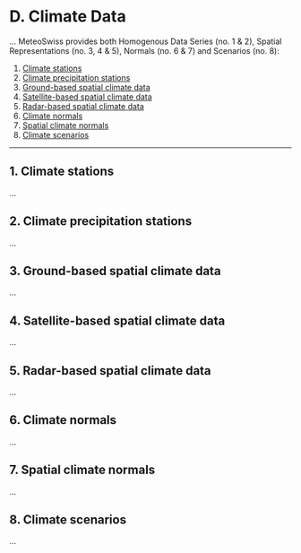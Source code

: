 # D. Climate Data
... 
MeteoSwiss provides both Homogenous Data Series (no. 1 & 2), Spatial Representations (no. 3, 4 & 5), Normals (no. 6 & 7) and Scenarios (no. 8):

1. [Climate stations](#1-climate-stations)
2. [Climate precipitation stations](#2-climate-precipitation-stations)
3. [Ground-based spatial climate data](#3-ground-based-spatial-climate-data)
4. [Satellite-based spatial climate data](#4-satellite-based-spatial-climate-data)
5. [Radar-based spatial climate data](#5-radar-based-spatial-climate-data)
6. [Climate normals](#6-climate-normals)
7. [Spatial climate normals](#7-spatial-climate-normals)
8. [Climate scenarios](#8-climate-scenarios)

---

## 1. Climate stations
...

## 2. Climate precipitation stations
...

## 3. Ground-based spatial climate data
...

## 4. Satellite-based spatial climate data
...

## 5. Radar-based spatial climate data
...

## 6. Climate normals
...

## 7. Spatial climate normals
...

## 8. Climate scenarios
...
